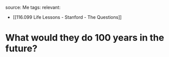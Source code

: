 source: Me
tags:
relevant:
- [[116.099 Life Lessons - Stanford - The Questions]]

# What would they do 100 years in the future?




